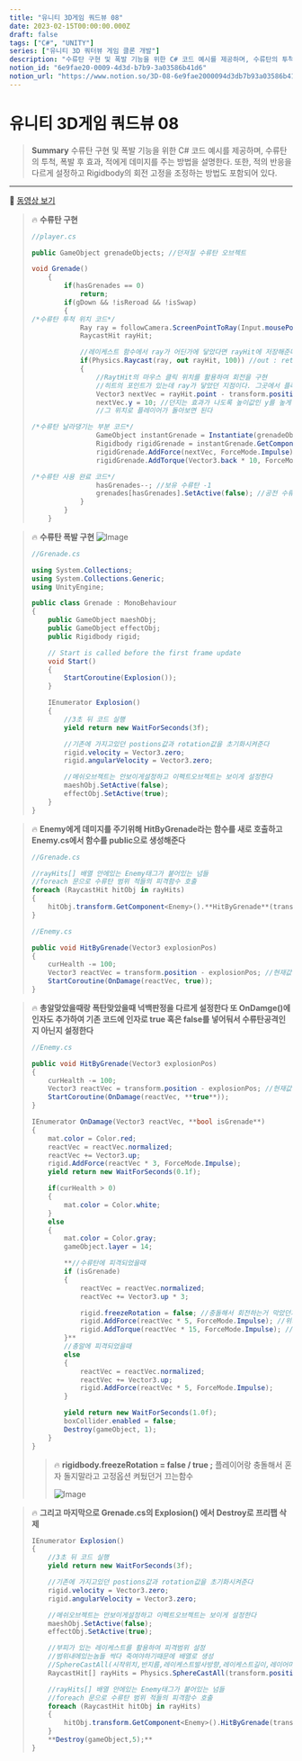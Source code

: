 ```yaml
---
title: "유니티 3D게임 쿼드뷰 08"
date: 2023-02-15T00:00:00.000Z
draft: false
tags: ["C#", "UNITY"]
series: ["유니티 3D 쿼터뷰 게임 클론 개발"]
description: "수류탄 구현 및 폭발 기능을 위한 C# 코드 예시를 제공하며, 수류탄의 투척, 폭발 후 효과, 적에게 데미지를 주는 방법을 설명한다. 또한, 적의 반응을 다르게 설정하고 Rigidbody의 회전 고정을 조정하는 방법도 포함되어 있다."
notion_id: "6e9fae20-0009-4d3d-b7b9-3a03586b41d6"
notion_url: "https://www.notion.so/3D-08-6e9fae2000094d3db7b93a03586b41d6"
---
```


# 유니티 3D게임 쿼드뷰 08

> **Summary**
> 수류탄 구현 및 폭발 기능을 위한 C# 코드 예시를 제공하며, 수류탄의 투척, 폭발 후 효과, 적에게 데미지를 주는 방법을 설명한다. 또한, 적의 반응을 다르게 설정하고 Rigidbody의 회전 고정을 조정하는 방법도 포함되어 있다.

---

🎥 [동영상 보기](https://www.youtube.com/watch?v=FyJYWRIq0Ss&list=PLO-mt5Iu5TeYkrBzWKuTCl6IUm_bA6BKy&index=10)

> 🔥 **수류탄 구현**
> ```c#
> //player.cs
>
> public GameObject grenadeObjects; //던져질 수류탄 오브젝트
>
> void Grenade()
>     {
>         if(hasGrenades == 0)
>             return;
>         if(gDown && !isReroad && !isSwap)
>         {
> /*수류탄 투척 위치 코드*/
>             Ray ray = followCamera.ScreenPointToRay(Input.mousePosition); //스크린에서 월드로 Ray를 쏘는 함수
>             RaycastHit rayHit;
>
>             //레이케스트 함수에서 ray가 어딘가에 닿았다면 rayHit에 저장해준다. 이때 저장할때 쓰는 함수가 바로 out
>             if(Physics.Raycast(ray, out rayHit, 100)) //out : return 처럼 반환값을 주어진 변수에 저장하는 키워드
>             {
>                 //RaytHit의 마우스 클릭 위치를 활용하여 회전을 구현
>                 //히트의 포인트가 있는데 ray가 닿았던 지점이다. 그곳에서 플레이어의 위치를 빼면 상대 위치가 나온다
>                 Vector3 nextVec = rayHit.point - transform.position;
>                 nextVec.y = 10; //던지는 효과가 나도록 높이값인 y를 높게 고정한다
>                 //그 위치로 플레이어가 돌아보면 된다
>
> /*수류탄 날라댕기는 부분 코드*/
>                 GameObject instantGrenade = Instantiate(grenadeObjects, transform.position, transform.rotation);
>                 Rigidbody rigidGrenade = instantGrenade.GetComponent<Rigidbody>();
>                 rigidGrenade.AddForce(nextVec, ForceMode.Impulse);
>                 rigidGrenade.AddTorque(Vector3.back * 10, ForceMode.Impulse);
>
> /*수류탄 사용 완료 코드*/
>                 hasGrenades--; //보유 수류탄 -1
>                 grenades[hasGrenades].SetActive(false); //공전 수류탄 수도 hasGrenades값 참조하여 비활성화
>             }
>         }
>     }
> ```
>
>

> 🔥 **수류탄 폭발 구현**
> ![Image](image_36cb23632f40.png)
>
> ```c#
> //Grenade.cs
>
> using System.Collections;
> using System.Collections.Generic;
> using UnityEngine;
>
> public class Grenade : MonoBehaviour
> {
>     public GameObject maeshObj;
>     public GameObject effectObj;
>     public Rigidbody rigid;
>
>     // Start is called before the first frame update
>     void Start()
>     {
>         StartCoroutine(Explosion());
>     }
>
>     IEnumerator Explosion()
>     {
>         //3초 뒤 코드 실행
>         yield return new WaitForSeconds(3f);
>
>         //기존에 가지고있던 postions값과 rotation값을 초기화시켜준다
>         rigid.velocity = Vector3.zero;
>         rigid.angularVelocity = Vector3.zero;
>
>         //메쉬오브젝트는 안보이게설정하고 이펙트오브젝트는 보이게 설정한다
>         maeshObj.SetActive(false);
>         effectObj.SetActive(true);
>     }
> }
> ```
>
>

> 🔥 **Enemy에게 데미지를 주기위해 HitByGrenade라는 함수를 새로 호출하고 Enemy.cs에서 함수를 public으로 생성해준다**
> ```c#
> //Grenade.cs
>
> //rayHits[] 배열 안에있는 Enemy태그가 붙어있는 넘들
> //foreach 문으로 수류탄 범위 적들의 피격함수 호출
> foreach (RaycastHit hitObj in rayHits)
> {
>     hitObj.transform.GetComponent<Enemy>().**HitByGrenade**(transform.position);
> }
> ```
>
> ```c#
> //Enemy.cs
>
> public void HitByGrenade(Vector3 explosionPos)
> {
>     curHealth -= 100;
>     Vector3 reactVec = transform.position - explosionPos; //현재값에서 폭발범위 위치값을 뺴줌
>     StartCoroutine(OnDamage(reactVec, true));
> }
> ```
>
>

> 🔥 **총알맞았을때랑 폭탄맞았을때 넉백판정을 다르게 설정한다
또 OnDamge()에 인자도 추가하여 기존 코드에 인자로 true 혹은 false를 넣어둬서 수류탄공격인지 아닌지 설정한다**
> ```c#
> //Enemy.cs
>
> public void HitByGrenade(Vector3 explosionPos)
> {
>     curHealth -= 100;
>     Vector3 reactVec = transform.position - explosionPos; //현재값에서 폭발범위 위치값을 뺴줌
>     StartCoroutine(OnDamage(reactVec, **true**));
> }
>
> IEnumerator OnDamage(Vector3 reactVec, **bool isGrenade**)
> {
>     mat.color = Color.red;
>     reactVec = reactVec.normalized;
>     reactVec += Vector3.up;
>     rigid.AddForce(reactVec * 3, ForceMode.Impulse);
>     yield return new WaitForSeconds(0.1f);
>
>     if(curHealth > 0)
>     {
>         mat.color = Color.white;
>     }
>     else
>     {
>         mat.color = Color.gray;
>         gameObject.layer = 14;
>
>         **//수류탄에 피격되었을때
>         if (isGrenade)
>         {
>             reactVec = reactVec.normalized;
>             reactVec += Vector3.up * 3;
>
>             rigid.freezeRotation = false; //충돌해서 회전하는거 막았던거 해제
>             rigid.AddForce(reactVec * 5, ForceMode.Impulse); //위치값 이동
>             rigid.AddTorque(reactVec * 15, ForceMode.Impulse); //회전값
>         }**
>         //총알에 피격되었을때
>         else
>         {
>             reactVec = reactVec.normalized;
>             reactVec += Vector3.up;
>             rigid.AddForce(reactVec * 5, ForceMode.Impulse);
>         }
>
>         yield return new WaitForSeconds(1.0f);
>         boxCollider.enabled = false;
>         Destroy(gameObject, 1);
>     }
> }
> ```
>
> > 🔥 **rigidbody.**freezeRotation** = false / true ;**
> > 플레이어랑 충돌해서 혼자 돌지말라고 고정옵션 켜뒀던거 끄는함수
> >
> > ![Image](image_d6f6f7db97a2.png)
> >
> >
>
>

> 🔥 **그리고 마지막으로 Grenade.cs의 Explosion() 에서 Destroy로 프리팹 삭제**
> ```c#
> IEnumerator Explosion()
> {
>     //3초 뒤 코드 실행
>     yield return new WaitForSeconds(3f);
>
>     //기존에 가지고있던 postions값과 rotation값을 초기화시켜준다
>     rigid.velocity = Vector3.zero;
>     rigid.angularVelocity = Vector3.zero;
>
>     //메쉬오브젝트는 안보이게설정하고 이펙트오브젝트는 보이게 설정한다
>     maeshObj.SetActive(false);
>     effectObj.SetActive(true);
>
>     //부피가 있는 레이케스트를 활용하여 피격범위 설정
>     //범위내에있는놈들 싹다 죽여야하기때문에 배열로 생성
>     //SphereCastAll(시작위치,반지름,레이케스트발사방향,레이케스트길이,레이어마스크) 구체모양의 레이캐스팅
>     RaycastHit[] rayHits = Physics.SphereCastAll(transform.position, 15,Vector3.up,0,LayerMask.GetMask("Enemy"));
>
>     //rayHits[] 배열 안에있는 Enemy태그가 붙어있는 넘들
>     //foreach 문으로 수류탄 범위 적들의 피격함수 호출
>     foreach (RaycastHit hitObj in rayHits)
>     {
>         hitObj.transform.GetComponent<Enemy>().HitByGrenade(transform.position);
>     }
>     **Destroy(gameObject,5);**
> }
> ```
>
>

